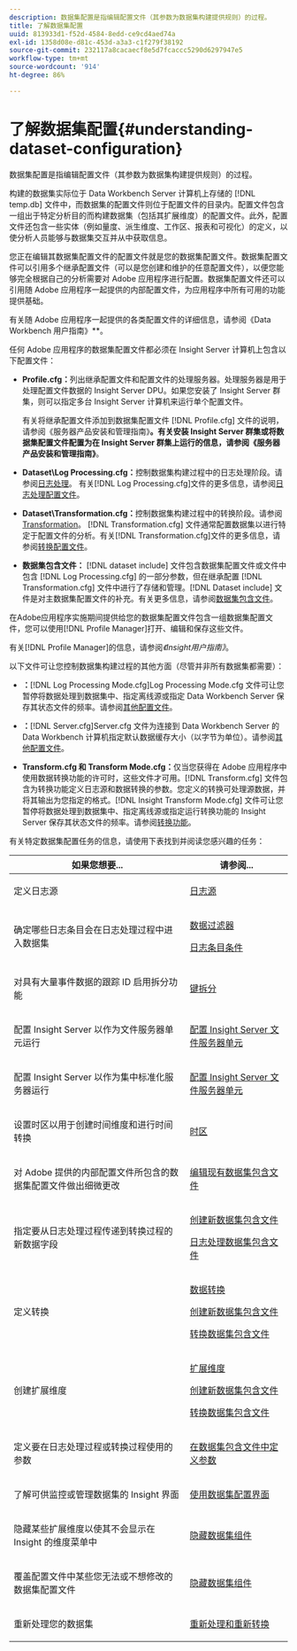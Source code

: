```yaml
---
description: 数据集配置是指编辑配置文件（其参数为数据集构建提供规则）的过程。
title: 了解数据集配置
uuid: 813933d1-f52d-4584-8edd-ce9cd4aed74a
exl-id: 1358d08e-d81c-453d-a3a3-c1f279f38192
source-git-commit: 232117a8cacaecf8e5d7fcaccc5290d6297947e5
workflow-type: tm+mt
source-wordcount: '914'
ht-degree: 86%

---
```


# 了解数据集配置{#understanding-dataset-configuration}

数据集配置是指编辑配置文件（其参数为数据集构建提供规则）的过程。

构建的数据集实际位于 Data Workbench Server 计算机上存储的 [!DNL temp.db] 文件中，而数据集的配置文件则位于配置文件的目录内。配置文件包含一组出于特定分析目的而构建数据集（包括其扩展维度）的配置文件。此外，配置文件还包含一些实体（例如量度、派生维度、工作区、报表和可视化）的定义，以使分析人员能够与数据集交互并从中获取信息。

您正在编辑其数据集配置文件的配置文件就是您的数据集配置文件。数据集配置文件可以引用多个继承配置文件（可以是您创建和维护的任意配置文件），以便您能够完全根据自己的分析需要对 Adobe 应用程序进行配置。数据集配置文件还可以引用随 Adobe 应用程序一起提供的内部配置文件，为应用程序中所有可用的功能提供基础。

有关随 Adobe 应用程序一起提供的各类配置文件的详细信息，请参阅《Data Workbench 用户指南》**。

<!--
c_req_config_files.xml
-->

任何 Adobe 应用程序的数据集配置文件都必须在 Insight Server 计算机上包含以下配置文件：

* **Profile.cfg：**&#x200B;列出继承配置文件和配置文件的处理服务器。处理服务器是用于处理配置文件数据的 Insight Server DPU。如果您安装了 Insight Server 群集，则可以指定多台 Insight Server 计算机来运行单个配置文件。

   有关将继承配置文件添加到数据集配置文件 [!DNL Profile.cfg] 文件的说明，请参阅《服务器产品安装和管理指南》**。有关安装 Insight Server 群集或将数据集配置文件配置为在 Insight Server 群集上运行的信息，请参阅《服务器产品安装和管理指南》**。

* **Dataset\Log Processing.cfg：**&#x200B;控制数据集构建过程中的日志处理阶段。请参阅[日志处理](../../home/c-dataset-const-proc/c-dataset-constr.md#concept-8a63892878004dc389c7dad784fcb061)。 有关[!DNL Log Processing.cfg]文件的更多信息，请参阅[日志处理配置文件](../../home/c-dataset-const-proc/c-log-proc-config-file/c-abt-log-proc-config-file.md)。

* **Dataset\Transformation.cfg：**&#x200B;控制数据集构建过程中的转换阶段。请参阅[Transformation](../../home/c-dataset-const-proc/c-dataset-constr.md#concept-88f72e0897a744b5bc03df5039264dda)。 [!DNL Transformation.cfg] 文件通常配置数据集以进行特定于配置文件的分析。有关[!DNL Transformation.cfg]文件的更多信息，请参阅[转换配置文件](../../home/c-dataset-const-proc/c-trans-config-file/c-abt-trans-config-file.md)。

* **数据集包含文件：**  [!DNL dataset include] 文件包含数据集配置文件或文件中包含 [!DNL Log Processing.cfg] 的一部分参数，但在继承配置 [!DNL Transformation.cfg] 文件中进行了存储和管理。[!DNL Dataset include] 文件是对主数据集配置文件的补充。有关更多信息，请参阅[数据集包含文件](../../home/c-dataset-const-proc/c-dataset-inc-files/c-abt-dataset-inc-files.md)。

在Adobe应用程序实施期间提供给您的数据集配置文件包含一组数据集配置文件，您可以使用[!DNL Profile Manager]打开、编辑和保存这些文件。

有关[!DNL Profile Manager]的信息，请参阅&#x200B;*《Insight用户指南》*。

<!--
c_addl_config_files.xml
-->

以下文件可让您控制数据集构建过程的其他方面（尽管并非所有数据集都需要）：

* **：**[!DNL Log Processing Mode.cfg]Log Processing Mode.cfg 文件可让您暂停将数据处理到数据集中、指定离线源或指定 Data Workbench Server 保存其状态文件的频率。请参阅[其他配置文件](../../home/c-dataset-const-proc/c-add-config-files/c-add-config-files.md#concept-1afef4f88f1e467ab4326875fd1d3004)。

* **：**[!DNL Server.cfg]Server.cfg 文件为连接到 Data Workbench Server 的 Data Workbench 计算机指定默认数据缓存大小（以字节为单位）。请参阅[其他配置文件](../../home/c-dataset-const-proc/c-add-config-files/c-add-config-files.md#concept-1afef4f88f1e467ab4326875fd1d3004)。

* **Transform.cfg 和 Transform Mode.cfg：**&#x200B;仅当您获得在 Adobe 应用程序中使用数据转换功能的许可时，这些文件才可用。[!DNL Transform.cfg] 文件包含为转换功能定义日志源和数据转换的参数。您定义的转换可处理源数据，并将其输出为您指定的格式。[!DNL Insight Transform Mode.cfg] 文件可让您暂停将数据处理到数据集中、指定离线源或指定运行转换功能的 Insight Server 保存其状态文件的频率。请参阅[转换功能](https://experienceleague.adobe.com/docs/data-workbench/using/server-admin-install/transform/t-config-tfm.html)。

<!--
c_next_steps.xml
-->

有关特定数据集配置任务的信息，请使用下表找到并阅读您感兴趣的任务：

<table id="table_394CFB5135274545B5DA37952EC6943E"> 
 <thead> 
  <tr> 
   <th colname="col1" class="entry"> 如果您想要... </th> 
   <th colname="col2" class="entry"> 请参阅... </th> 
  </tr> 
 </thead>
 <tbody> 
  <tr> 
   <td colname="col1"> <p>定义日志源 </p> </td> 
   <td colname="col2"> <p><a href="../../home/c-dataset-const-proc/c-log-proc-config-file/c-log-sources.md#concept-6714c720fac044cbb9af003bf401b2ea"> 日志源 </a> </p> </td> 
  </tr> 
  <tr> 
   <td colname="col1"> <p>确定哪些日志条目会在日志处理过程中进入数据集 </p> </td> 
   <td colname="col2"> <p> <a href="../../home/c-dataset-const-proc/c-log-proc-config-file/c-info-log-proc-param.md#concept-41bd49bf6b64442d91c232ec67529a3d"> 数据过滤器</a> </p> <p> <a href="../../home/c-dataset-const-proc/c-log-proc-config-file/c-info-log-proc-param.md#concept-ecaff95cee4e40bc90f81e099c5fc934"> 日志条目条件</a> </p> </td> 
  </tr> 
  <tr> 
   <td colname="col1"> <p>对具有大量事件数据的跟踪 ID 启用拆分功能 </p> </td> 
   <td colname="col2"> <p><a href="../../home/c-dataset-const-proc/c-log-proc-config-file/c-info-log-proc-param.md#concept-64b416bbe42f4d689f90df246f7f7caf"> 键拆分</a> </p> </td> 
  </tr> 
  <tr> 
   <td colname="col1"> <p>配置 Insight Server 以作为文件服务器单元运行 </p> </td> 
   <td colname="col2"> <p><a href="../../home/c-dataset-const-proc/c-log-proc-config-file/c-ins-svr-file-svr-unit.md#concept-995abff3fce34e439fb3f7f47191c80d"> 配置 Insight Server 文件服务器单元 </a> </p> </td> 
  </tr> 
  <tr> 
   <td colname="col1"> <p>配置 Insight Server 以作为集中标准化服务器运行 </p> </td> 
   <td colname="col2"> <p><a href="../../home/c-dataset-const-proc/c-log-proc-config-file/c-ins-svr-file-svr-unit.md#concept-995abff3fce34e439fb3f7f47191c80d"> 配置 Insight Server 文件服务器单元 </a> </p> </td> 
  </tr> 
  <tr> 
   <td colname="col1"> <p>设置时区以用于创建时间维度和进行时间转换 </p> </td> 
   <td colname="col2"> <p><a href="../../home/c-dataset-const-proc/c-trans-config-file/c-spec-trans-param/c-time-zones.md#concept-9cf16b1cb4874f7d85e1dd950fdb4956"> 时区 </a> </p> </td> 
  </tr> 
  <tr> 
   <td colname="col1"> <p>对 Adobe 提供的内部配置文件所包含的数据集配置文件做出细微更改 </p> </td> 
   <td colname="col2"> <p><a href="../../home/c-dataset-const-proc/c-dataset-inc-files/c-work-dataset-inc-files/t-edit-ex-dataset-inc-files.md#task-456c04e38ebc425fb35677a6bb6aa077"> 编辑现有数据集包含文件 </a> </p> </td> 
  </tr> 
  <tr> 
   <td colname="col1"> <p>指定要从日志处理过程传递到转换过程的新数据字段 </p> </td> 
   <td colname="col2"> <p> <a href="../../home/c-dataset-const-proc/c-dataset-inc-files/c-work-dataset-inc-files/t-create-new-dataset-inc-files.md#task-b29f30605c374a6ca747ac843337b06e"> 创建新数据集包含文件 </a> </p> <p> <a href="../../home/c-dataset-const-proc/c-dataset-inc-files/c-types-dataset-inc-files/c-log-proc-dataset-inc-files/c-log-proc-dataset-inc-files.md#concept-999475a22519432e98844622ca95b6ab"> 日志处理数据集包含文件 </a> </p> </td> 
  </tr> 
  <tr> 
   <td colname="col1"> <p>定义转换 </p> </td> 
   <td colname="col2"> <p> <a href="../../home/c-dataset-const-proc/c-data-trans/c-abt-transf.md"> 数据转换 </a> </p> <p> <a href="../../home/c-dataset-const-proc/c-dataset-inc-files/c-work-dataset-inc-files/t-create-new-dataset-inc-files.md#task-b29f30605c374a6ca747ac843337b06e"> 创建新数据集包含文件 </a> </p> <p> <a href="../../home/c-dataset-const-proc/c-dataset-inc-files/c-types-dataset-inc-files/c-trans-dataset-inc-files.md#concept-c64aa78ed9ce40b8a0f4932c82ff5ace"> 转换数据集包含文件 </a> </p> </td> 
  </tr> 
  <tr> 
   <td colname="col1"> <p>创建扩展维度 </p> </td> 
   <td colname="col2"> <p> <a href="../../home/c-dataset-const-proc/c-ex-dim/c-abt-ex-dim.md"> 扩展维度 </a> </p> <p> <a href="../../home/c-dataset-const-proc/c-dataset-inc-files/c-work-dataset-inc-files/t-create-new-dataset-inc-files.md#task-b29f30605c374a6ca747ac843337b06e"> 创建新数据集包含文件 </a> </p> <p> <a href="../../home/c-dataset-const-proc/c-dataset-inc-files/c-types-dataset-inc-files/c-trans-dataset-inc-files.md#concept-c64aa78ed9ce40b8a0f4932c82ff5ace"> 转换数据集包含文件 </a> </p> </td> 
  </tr> 
  <tr> 
   <td colname="col1"> <p>定义要在日志处理过程或转换过程使用的参数 </p> </td> 
   <td colname="col2"> <p><a href="../../home/c-dataset-const-proc/c-dataset-inc-files/c-def-param-dataset-inc-files/c-def-param-dataset-inc-files.md#concept-5ad06acc8dc44bf2a99643fafdd56b50"> 在数据集包含文件中定义参数 </a> </p> </td> 
  </tr> 
  <tr> 
   <td colname="col1"> <p>了解可供监控或管理数据集的 Insight 界面 </p> </td> 
   <td colname="col2"> <p><a href="../../home/c-dataset-const-proc/c-dataset-config-tools/c-dataset-config-int/c-dataset-config-int.md#concept-0ea33a52ce234ec8951e7b4430fbc5ab"> 使用数据集配置界面 </a> </p> </td> 
  </tr> 
  <tr> 
   <td colname="col1"> <p>隐藏某些扩展维度以使其不会显示在 Insight 的维度菜单中 </p> </td> 
   <td colname="col2"> <p><a href="../../home/c-dataset-const-proc/c-dataset-config-tools/c-hide-dataset-comp/c-hide-dataset-comp.md#concept-50d9a004736f42f6b0aa7cde0d6148ff"> 隐藏数据集组件 </a> </p> </td> 
  </tr> 
  <tr> 
   <td colname="col1"> <p>覆盖配置文件中某些您无法或不想修改的数据集配置文件 </p> </td> 
   <td colname="col2"> <p><a href="../../home/c-dataset-const-proc/c-dataset-config-tools/c-hide-dataset-comp/c-hide-dataset-comp.md#concept-50d9a004736f42f6b0aa7cde0d6148ff"> 隐藏数据集组件 </a> </p> </td> 
  </tr> 
  <tr> 
   <td colname="col1"> <p>重新处理您的数据集 </p> </td> 
   <td colname="col2"> <p><a href="../../home/c-dataset-const-proc/c-reproc-retrans/c-unst-reproc-retrans.md"> 重新处理和重新转换 </a> </p> </td> 
  </tr> 
 </tbody> 
</table>
